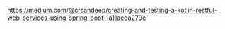 https://medium.com/@crsandeep/creating-and-testing-a-kotlin-restful-web-services-using-spring-boot-1a11aeda279e